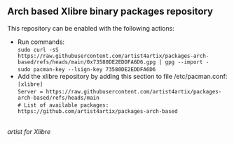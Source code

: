 Arch based Xlibre binary packages repository
--------------------------------------------

This repository can be enabled with the following actions:

* Run commands:\
  `sudo curl -sS https://raw.githubusercontent.com/artist4artix/packages-arch-based/refs/heads/main/0x73580DE2EDDFA6D6.gpg | gpg --import -`\
  `sudo pacman-key --lsign-key 73580DE2EDDFA6D6`
* Add the xlibre repository by adding this section to file /etc/pacman.conf:\
  `[xlibre]`\
  `Server = https://raw.githubusercontent.com/artist4artix/packages-arch-based/refs/heads/main`\
  `# List of available packages: https://github.com/artist4artix/packages-arch-based`

\
_artist for Xlibre_


